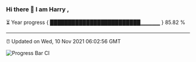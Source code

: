 ### Hi there 👋 I am Harry , 

⏳ Year progress { █████████████████████████▁▁▁▁▁ } 85.82 %

---

⏰ Updated on Wed, 10 Nov 2021 06:02:56 GMT

![Progress Bar CI](https://github.com/duykhang68/duykhang68/workflows/Progress%20Bar%20CI/badge.svg)
